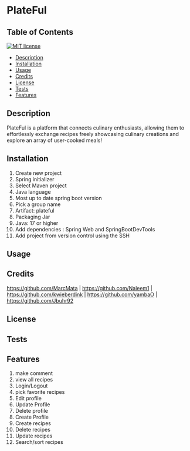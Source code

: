 # PlateFul
## Table of Contents
[![MIT license](https://img.shields.io/badge/License-MIT-blue.svg)](https://lbesson.mit-license.org/)
* [Description](#description)
* [Installation](#installation)
* [Usage](#usage)
* [Credits](#credits)
* [License](#license)
* [Tests](#tests)
* [Features](#features)


## Description
PlateFul is a platform that connects culinary enthusiasts, allowing them to effortlessly exchange recipes freely showcasing culinary creations and explore an array of user-cooked meals!

## Installation
1. Create new project
2. Spring initializer
3. Select Maven project
4. Java language
5. Most up to date spring boot version
6. Pick a group name
7. Artifact: plateful
8. Packaging Jar
9. Java: 17 or higher
10. Add dependencies : Spring Web and SpringBootDevTools
11. Add project from version control using the SSH


## Usage

## Credits
https://github.com/MarcMata | https://github.com/Naleem1 | https://github.com/kwieberdink | https://github.com/yambaO | https://github.com/Jbuhr92 
## License

## Tests

## Features

1. make comment
2. view all recipes
3. Login/Logout
4. pick favorite recipes
5. Edit profile
6. Update Profile
7. Delete profile
8. Create Profile
9. Create recipes
10. Delete recipes 	
11. Update recipes 	
12. Search/sort recipes	
